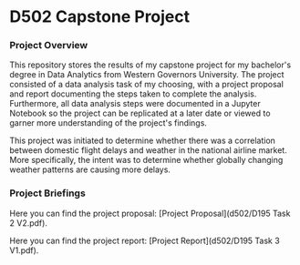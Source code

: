 # D502 Capstone Project


### Project Overview
This repository stores the results of my capstone project for my bachelor's degree in Data Analytics from Western Governors University. The project consisted of a data analysis task of my choosing, with a project proposal and report documenting the steps taken to complete the analysis. Furthermore, all data analysis steps were documented in a Jupyter Notebook so the project can be replicated at a later date or viewed to garner more understanding of the project's findings.

This project was initiated to determine whether there was a correlation between domestic flight delays and weather in the national airline market. More specifically, the intent was to determine whether globally changing weather patterns are causing more delays.

### Project Briefings

Here you can find the project proposal: [Project Proposal](d502/D195 Task 2 V2.pdf).

Here you can find the project report: [Project Report](d502/D195 Task 3 V1.pdf).
